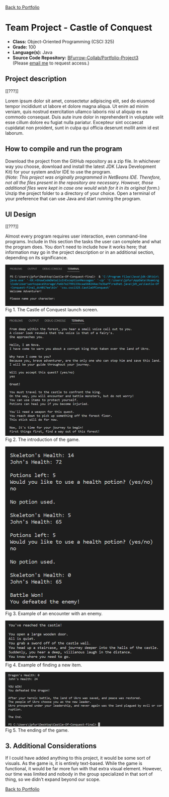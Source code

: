 [Back to Portfolio](./)

Team Project - Castle of Conquest
===============

-   **Class:** Object-Oriented Programming (CSCI 325)
-   **Grade:** 100
-   **Language(s):** Java
-   **Source Code Repository:** [BFurrow-Collab/Portfolio-Project3](https://github.com/BFurrow-Collab/Portfolio-Project3)  
    (Please [email me](mailto:BPFurrow@csustudent.net?subject=GitHub%20Access) to request access.)

## Project description

[[???]]

Lorem ipsum dolor sit amet, consectetur adipiscing elit, sed do eiusmod tempor incididunt ut labore et dolore magna aliqua. Ut enim ad minim veniam, quis nostrud exercitation ullamco laboris nisi ut aliquip ex ea commodo consequat. Duis aute irure dolor in reprehenderit in voluptate velit esse cillum dolore eu fugiat nulla pariatur. Excepteur sint occaecat cupidatat non proident, sunt in culpa qui officia deserunt mollit anim id est laborum.

## How to compile and run the program

Download the project from the GitHub repository as a zip file.
In whichever way you choose, download and install the latest JDK (Java Development Kit) for your system and/or IDE to use the program.<br/>
(*Note: This project was originally programmed in NetBeans IDE. Therefore, not all the files present in the repository are necessary. However, those additional files were kept in case one would wish for it in its original form.*) <br/>
Unzip the project folder to a directory of your choice.
Open a terminal of your preference that can use Java and start running the program.

## UI Design

[[???]]

Almost every program requires user interaction, even command-line programs. Include in this section the tasks the user can complete and what the program does. You don't need to include how it works here; that information may go in the project description or in an additional section, depending on its significance.

![screenshot](images/CC_1.png)  
Fig 1. The Castle of Conquest launch screen.

![screenshot](images/CC_2.png)  
Fig 2. The introduction of the game.

![screenshot](images/CC_3.png)  
Fig 3. Example of an encounter with an enemy.

![screenshot](images/CC_4.png)  
Fig 4. Example of finding a new item.

![screenshot](images/CC_5.png)  
Fig 5. The ending of the game.

## 3. Additional Considerations

If I could have added anything to this project, it would be some sort of visuals. As the game is, it is entirely text-based. While the game is functional, it would be far more fun with that extra visual element. However, our time was limited and nobody in the group specialized in that sort of thing, so we didn't expand beyond our scope.  

[Back to Portfolio](./)
